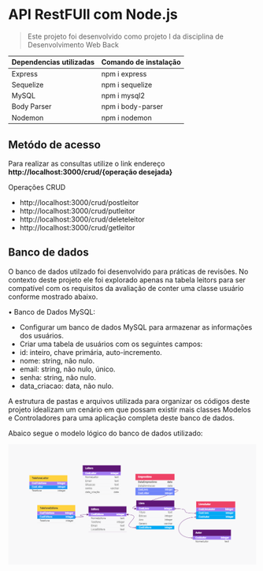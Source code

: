 # API RestFUll com Node.js

> Este projeto foi desenvolvido como projeto I da disciplina de Desenvolvimento Web Back 

Dependencias utilizadas | Comando de instalação  |
------------------------|------------------------|
Express                 | npm i express          |
Sequelize               | npm i sequelize        |
MySQL                   | npm i mysql2           |
Body Parser             | npm i body-parser      |
Nodemon                 | npm i nodemon          |

## Metódo de acesso

Para realizar as consultas utilize o link endereço  **http://localhost:3000/crud/{operação desejada}**

Operações CRUD
* http://localhost:3000/crud/postleitor
* http://localhost:3000/crud/putleitor
* http://localhost:3000/crud/deleteleitor
* http://localhost:3000/crud/getleitor

## Banco de dados

O banco de dados utilzado foi desenvolvido para práticas de revisões. No contexto deste projeto ele foi explorado apenas na tabela leitors para ser compatível com os requisitos da avaliação de conter uma classe usuário conforme mostrado abaixo.

• Banco de Dados MySQL:
- Configurar um banco de dados MySQL para armazenar as informações dos usuários.
- Criar uma tabela de usuários com os seguintes campos:
- id: inteiro, chave primária, auto-incremento.
- nome: string, não nulo.
- email: string, não nulo, único.
- senha: string, não nulo.
- data_criacao: data, não nulo.

A estrutura de pastas e arquivos utilizada para organizar os códigos deste projeto idealizam um cenário em que possam existir mais classes Modelos e Controladores para uma aplicação completa deste banco de dados.

Abaico segue o modelo lógico do banco de dados utilizado:

![modelo lógico](img\bdbiblioteca.png)
